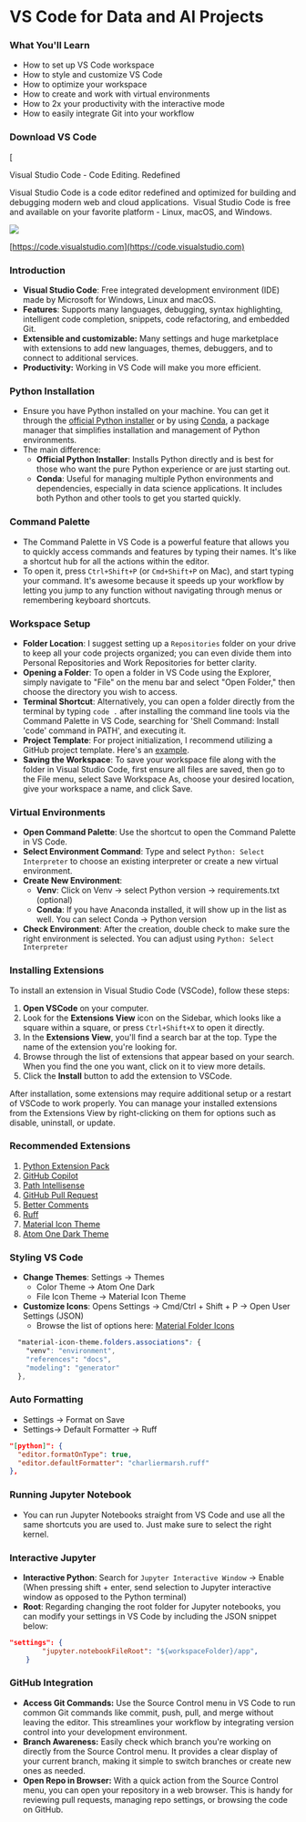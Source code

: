 # VS Code for Data and AI Projects

### What You'll Learn
*   How to set up VS Code workspace
*   How to style and customize VS Code
*   How to optimize your workspace
*   How to create and work with virtual environments
*   How to 2x your productivity with the interactive mode
*   How to easily integrate Git into your workflow

### Download VS Code

[

Visual Studio Code - Code Editing. Redefined

Visual Studio Code is a code editor redefined and optimized for building and debugging modern web and cloud applications.  Visual Studio Code is free and available on your favorite platform - Linux, macOS, and Windows.

![](https://www.google.com/s2/favicons?sz=64&domain_url=https%3A%2F%2Fcode.visualstudio.com)

[https://code.visualstudio.com](https://code.visualstudio.com)

### Introduction
*   ﻿﻿**Visual Studio Code**: Free integrated development environment (IDE) made by Microsoft for Windows, Linux and macOS.
*   ﻿﻿**Features**: Supports many languages, debugging, syntax highlighting, intelligent code completion, snippets, code refactoring, and embedded Git.
*   ﻿﻿**Extensible and customizable:** Many settings and huge marketplace with extensions to add new languages, themes, debuggers, and to connect to additional services.
*   ﻿﻿**Productivity:** Working in VS Code will make you more efficient.

### Python Installation
*   Ensure you have Python installed on your machine. You can get it through the [official Python installer](https://www.python.org/downloads/) or by using [Conda](https://docs.conda.io/en/latest/miniconda.html), a package manager that simplifies installation and management of Python environments.
*   The main difference:
    *   **Official Python Installer**: Installs Python directly and is best for those who want the pure Python experience or are just starting out.
    *   **Conda**: Useful for managing multiple Python environments and dependencies, especially in data science applications. It includes both Python and other tools to get you started quickly.

### Command Palette
*   The Command Palette in VS Code is a powerful feature that allows you to quickly access commands and features by typing their names. It's like a shortcut hub for all the actions within the editor.
*   To open it, press `Ctrl+Shift+P` (or `Cmd+Shift+P` on Mac), and start typing your command. It's awesome because it speeds up your workflow by letting you jump to any function without navigating through menus or remembering keyboard shortcuts.

### Workspace Setup
*   **Folder Location**: I suggest setting up a `Repositories` folder on your drive to keep all your code projects organized; you can even divide them into Personal Repositories and Work Repositories for better clarity.
*   **Opening a Folder**: To open a folder in VS Code using the Explorer, simply navigate to "File" on the menu bar and select "Open Folder," then choose the directory you wish to access.
*   **Terminal Shortcut**: Alternatively, you can open a folder directly from the terminal by typing `code .` after installing the command line tools via the Command Palette in VS Code, searching for 'Shell Command: Install 'code' command in PATH', and executing it.
*   **Project Template**: For project initialization, I recommend utilizing a GitHub project template. Here's an [example](https://github.com/datalumina/datalumina-project-template).
*   **Saving the Workspace**: To save your workspace file along with the folder in Visual Studio Code, first ensure all files are saved, then go to the File menu, select Save Workspace As, choose your desired location, give your workspace a name, and click Save.

### Virtual Environments
*   **Open Command Palette**: Use the shortcut to open the Command Palette in VS Code.
*   **Select Environment Command**: Type and select `Python: Select Interpreter` to choose an existing interpreter or create a new virtual environment.
*   **Create New Environment**:
    *   **Venv**: Click on Venv → select Python version → requirements.txt (optional)
    *   **Conda**: If you have Anaconda installed, it will show up in the list as well. You can select Conda → Python version
*   **Check Environment**: After the creation, double check to make sure the right environment is selected. You can adjust using `Python: Select Interpreter`

### Installing Extensions
To install an extension in Visual Studio Code (VSCode), follow these steps:
1. **Open VSCode** on your computer.
2. Look for the **Extensions View** icon on the Sidebar, which looks like a square within a square, or press `Ctrl+Shift+X` to open it directly.
3. In the **Extensions View**, you'll find a search bar at the top. Type the name of the extension you're looking for.
4. Browse through the list of extensions that appear based on your search. When you find the one you want, click on it to view more details.
5. Click the **Install** button to add the extension to VSCode.

After installation, some extensions may require additional setup or a restart of VSCode to work properly. You can manage your installed extensions from the Extensions View by right-clicking on them for options such as disable, uninstall, or update.
### Recommended Extensions
1. [Python Extension Pack](https://marketplace.visualstudio.com/items?itemName=donjayamanne.python-extension-pack)
2. [GitHub Copilot](https://marketplace.visualstudio.com/items?itemName=GitHub.copilot)
3. [Path Intellisense](https://marketplace.visualstudio.com/items?itemName=christian-kohler.path-intellisense)
4. [GitHub Pull Request](https://marketplace.visualstudio.com/items?itemName=GitHub.vscode-pull-request-github)
5. [Better Comments](https://marketplace.visualstudio.com/items?itemName=aaron-bond.better-comments)
6. [Ruff](https://marketplace.visualstudio.com/items?itemName=charliermarsh.ruff)
7. [Material Icon Theme](https://marketplace.visualstudio.com/items?itemName=PKief.material-icon-theme)
8. [Atom One Dark Theme](https://marketplace.visualstudio.com/items?itemName=akamud.vscode-theme-onedark)

### Styling VS Code
*   **Change Themes**: Settings → Themes
    *   Color Theme → Atom One Dark
    *   File Icon Theme → Material Icon Theme
*   **Customize Icons**: Opens Settings → Cmd/Ctrl + Shift + P → Open User Settings (JSON)
    *   Browse the list of options here: [Material Folder Icons](https://marketplace.visualstudio.com/items?itemName=PKief.material-icon-theme)

```css
  "material-icon-theme.folders.associations": {
    "venv": "environment",
    "references": "docs",
    "modeling": "generator"
  },
```

### Auto Formatting
*   Settings → Format on Save
*   Settings→ Default Formatter → Ruff

```json
"[python]": {
  "editor.formatOnType": true,
  "editor.defaultFormatter": "charliermarsh.ruff"
},
```

###   

### Running Jupyter Notebook
*   You can run Jupyter Notebooks straight from VS Code and use all the same shortcuts you are used to. Just make sure to select the right kernel.

### Interactive Jupyter
*   **Interactive Python**: Search for `Jupyter Interactive Window` → Enable (When pressing shift + enter, send selection to Jupyter interactive window as opposed to the Python terminal)
*   **Root**: Regarding changing the root folder for Jupyter notebooks, you can modify your settings in VS Code by including the JSON snippet below:

```json
"settings": {
		"jupyter.notebookFileRoot": "${workspaceFolder}/app",
	}


```

### GitHub Integration
*   **Access Git Commands:** Use the Source Control menu in VS Code to run common Git commands like commit, push, pull, and merge without leaving the editor. This streamlines your workflow by integrating version control into your development environment.
*   **Branch Awareness:** Easily check which branch you're working on directly from the Source Control menu. It provides a clear display of your current branch, making it simple to switch branches or create new ones as needed.
*   **Open Repo in Browser:** With a quick action from the Source Control menu, you can open your repository in a web browser. This is handy for reviewing pull requests, managing repo settings, or browsing the code on GitHub.
